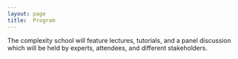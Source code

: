 ```yaml
---
layout: page
title:  Program
---
```


The complexity school will feature lectures, tutorials, and a panel discussion which will be held by experts, attendees, and different stakeholders. 

<!---
<img src="/assets/image23/pre_programme.png" width="100%" />
--->
